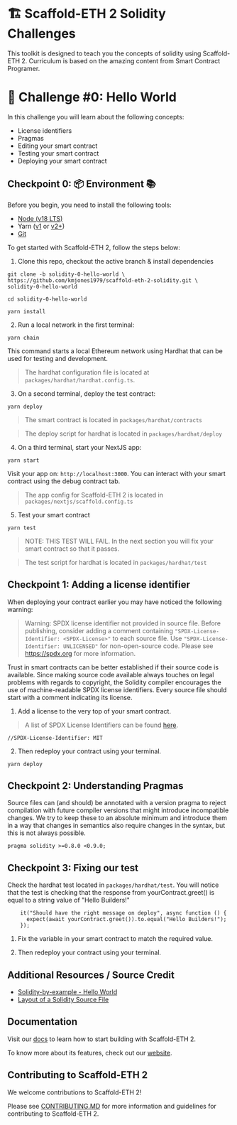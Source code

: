 # 🏗 Scaffold-ETH 2 Solidity Challenges

This toolkit is designed to teach you the concepts of solidity using Scaffold-ETH 2. Curriculum is based on the amazing content from Smart Contract Programer.

# 🚩 Challenge #0: Hello World

In this challenge you will learn about the following concepts:
- License identifiers
- Pragmas
- Editing your smart contract
- Testing your smart contract
- Deploying your smart contract


## Checkpoint 0: 📦 Environment 📚

Before you begin, you need to install the following tools:

- [Node (v18 LTS)](https://nodejs.org/en/download/)
- Yarn ([v1](https://classic.yarnpkg.com/en/docs/install/) or [v2+](https://yarnpkg.com/getting-started/install))
- [Git](https://git-scm.com/downloads)

To get started with Scaffold-ETH 2, follow the steps below:

1. Clone this repo, checkout the active branch & install dependencies

```
git clone -b solidity-0-hello-world \
https://github.com/kmjones1979/scaffold-eth-2-solidity.git \
solidity-0-hello-world
```

```
cd solidity-0-hello-world
```

```
yarn install
```

2. Run a local network in the first terminal:

```
yarn chain
```

This command starts a local Ethereum network using Hardhat that can be used for testing and development. 

> The hardhat configuration file is located at `packages/hardhat/hardhat.config.ts`.

3. On a second terminal, deploy the test contract:

```
yarn deploy
```

> The smart contract is located in `packages/hardhat/contracts`

> The deploy script for hardhat is located in `packages/hardhat/deploy`

4. On a third terminal, start your NextJS app:

```
yarn start
```

Visit your app on: `http://localhost:3000`. You can interact with your smart contract using the debug contract tab.

> The app config for Scaffold-ETH 2 is located in `packages/nextjs/scaffold.config.ts`

5. Test your smart contract

```
yarn test
```

> NOTE: THIS TEST WILL FAIL. In the next section you will fix your smart contract so that it passes.

> The test script for hardhat is located in `packages/hardhat/test`

## Checkpoint 1: Adding a license identifier

When deploying your contract earlier you may have noticed the following warning:

> Warning: SPDX license identifier not provided in source file. Before publishing, consider adding a comment containing `"SPDX-License-Identifier: <SPDX-License>"` to each source file. Use `"SPDX-License-Identifier: UNLICENSED"` for non-open-source code. Please see https://spdx.org for more information.

Trust in smart contracts can be better established if their source code is available. Since making source code available always touches on legal problems with regards to copyright, the Solidity compiler encourages the use of machine-readable SPDX license identifiers. Every source file should start with a comment indicating its license.

1. Add a license to the very top of your smart contract. 

> A list of SPDX License Identifiers can be found [here](https://spdx.org/licenses/).

```
//SPDX-License-Identifier: MIT
```

2. Then redeploy your contract using your terminal.

```
yarn deploy
```

## Checkpoint 2: Understanding Pragmas

Source files can (and should) be annotated with a version pragma to reject compilation with future compiler versions that might introduce incompatible changes. We try to keep these to an absolute minimum and introduce them in a way that changes in semantics also require changes in the syntax, but this is not always possible. 

```
pragma solidity >=0.8.0 <0.9.0;
```

## Checkpoint 3: Fixing our test

Check the hardhat test located in `packages/hardhat/test`. You will notice that the test is checking that the response from yourContract.greet() is equal to a string value of "Hello Builders!"

```
    it("Should have the right message on deploy", async function () {
      expect(await yourContract.greet()).to.equal("Hello Builders!");
    });
```

1. Fix the variable in your smart contract to match the required value.

2. Then redeploy your contract using your terminal.

## Additional Resources / Source Credit

- [Solidity-by-example - Hello World](https://solidity-by-example.org/hello-world/)
- [Layout of a Solidity Source File](https://docs.soliditylang.org/en/develop/layout-of-source-files.html)


## Documentation

Visit our [docs](https://docs.scaffoldeth.io) to learn how to start building with Scaffold-ETH 2.

To know more about its features, check out our [website](https://scaffoldeth.io).


## Contributing to Scaffold-ETH 2

We welcome contributions to Scaffold-ETH 2!

Please see [CONTRIBUTING.MD](https://github.com/scaffold-eth/scaffold-eth-2/blob/main/CONTRIBUTING.md) for more information and guidelines for contributing to Scaffold-ETH 2.
